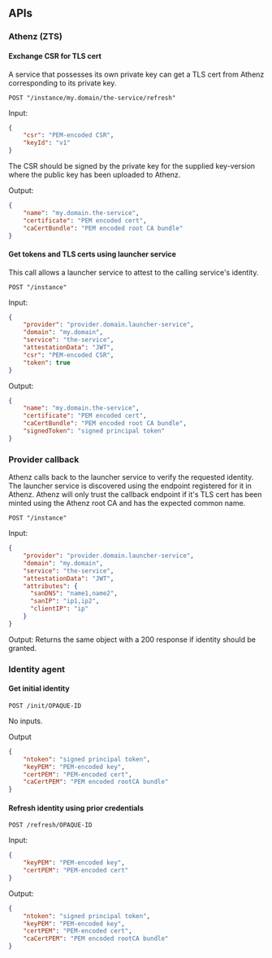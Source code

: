 ## APIs

### Athenz (ZTS)

#### Exchange CSR for TLS cert

A service that possesses its own private key can get a TLS cert from Athenz corresponding to its private key.

```
POST "/instance/my.domain/the-service/refresh"
```

Input:
```json
{
    "csr": "PEM-encoded CSR",
    "keyId": "v1"
}
```

The CSR should be signed by the private key for the supplied key-version where the public key has been uploaded
to Athenz.

Output:
```json
{
    "name": "my.domain.the-service",
    "certificate": "PEM encoded cert",
    "caCertBundle": "PEM encoded root CA bundle"
}
```

#### Get tokens and TLS certs using launcher service
This call allows a launcher service to attest to the calling service's identity.
```
POST "/instance"
```

Input:
```json
{
    "provider": "provider.domain.launcher-service",
    "domain": "my.domain",
    "service": "the-service",
    "attestationData": "JWT",
    "csr": "PEM-encoded CSR",
    "token": true
}
```

Output:
```json
{
    "name": "my.domain.the-service",
    "certificate": "PEM encoded cert",
    "caCertBundle": "PEM encoded root CA bundle",
    "signedToken": "signed principal token"
}
```

### Provider callback
Athenz calls back to the launcher service to verify the requested identity. The launcher service is discovered
using the endpoint registered for it in Athenz. Athenz will only trust the callback endpoint if it's TLS cert
has been minted using the Athenz root CA and has the expected common name.

```
POST "/instance"
```
Input:
```json
{
    "provider": "provider.domain.launcher-service",
    "domain": "my.domain",
    "service": "the-service",
    "attestationData": "JWT",
    "attributes": {
      "sanDNS": "name1,name2",
      "sanIP": "ip1,ip2",
      "clientIP": "ip"
    }
}
```

Output:
Returns the same object with a 200 response if identity should be granted.

### Identity agent

#### Get initial identity

```
POST /init/OPAQUE-ID
```
No inputs.

Output
```json
{
	"ntoken": "signed principal token",
	"keyPEM": "PEM-encoded key",
	"certPEM": "PEM-encoded cert",
	"caCertPEM": "PEM encoded rootCA bundle"
}
```

#### Refresh identity using prior credentials

```
POST /refresh/OPAQUE-ID
```

Input:
```json
{
	"keyPEM": "PEM-encoded key",
	"certPEM": "PEM-encoded cert"
}
```

Output:
```json
{
	"ntoken": "signed principal token",
	"keyPEM": "PEM-encoded key",
	"certPEM": "PEM-encoded cert",
	"caCertPEM": "PEM encoded rootCA bundle"
}
```
